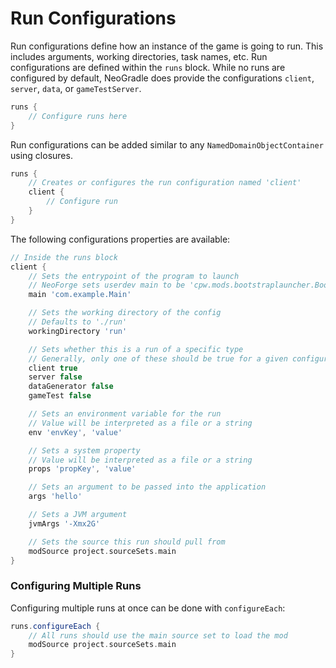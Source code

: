 # Run Configurations

Run configurations define how an instance of the game is going to run. This includes arguments, working directories, task names, etc. Run configurations are defined within the `runs` block. While no runs are configured by default, NeoGradle does provide the configurations `client`, `server`, `data`, or `gameTestServer`.

```gradle
runs {
    // Configure runs here
}
```

Run configurations can be added similar to any `NamedDomainObjectContainer` using closures.

```gradle
runs {
    // Creates or configures the run configuration named 'client'
    client {
        // Configure run
    }
}
```

The following configurations properties are available:

```gradle 
// Inside the runs block
client {
    // Sets the entrypoint of the program to launch
    // NeoForge sets userdev main to be 'cpw.mods.bootstraplauncher.BootstrapLauncher'
    main 'com.example.Main'

    // Sets the working directory of the config
    // Defaults to './run'
    workingDirectory 'run'

    // Sets whether this is a run of a specific type
    // Generally, only one of these should be true for a given configuration
    client true
    server false
    dataGenerator false
    gameTest false

    // Sets an environment variable for the run
    // Value will be interpreted as a file or a string
    env 'envKey', 'value'

    // Sets a system property
    // Value will be interpreted as a file or a string
    props 'propKey', 'value'

    // Sets an argument to be passed into the application
    args 'hello'

    // Sets a JVM argument
    jvmArgs '-Xmx2G'

    // Sets the source this run should pull from
    modSource project.sourceSets.main
}
```

### Configuring Multiple Runs

Configuring multiple runs at once can be done with `configureEach`:

```gradle
runs.configureEach {
    // All runs should use the main source set to load the mod
    modSource project.sourceSets.main
}
```
